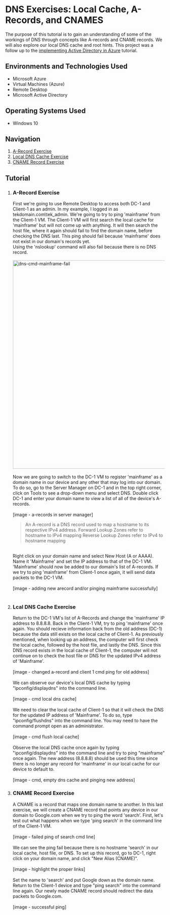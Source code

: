<h1>DNS Exercises: Local Cache, A-Records, and CNAMES</h1>

The purpose of this tutorial is to gain an understanding of some of the workings of DNS through concepts like A-records and CNAME records. We will also explore our local DNS cache and root hints. This project was a follow up to the <a href = "https://github.com/telkheir/implementing-active-directory">implementing Active Directory in Azure</a> tutorial.


<h2>Environments and Technologies Used</h2>
    <ul>
      <li>Microsoft Azure</li>
      <li>Virtual Machines (Azure)</li>
      <li>Remote Desktop</li>
      <li>Microsoft Active Directory</li>
    </ul>

<h2>Operating Systems Used</h2>
    <ul>
      <li>Windows 10</li>
    </ul>

<h2>Navigation</h2>
    <ol>
      <li><a href = "#step_1">A-Record Exercise</a></li>
      <li><a href = "#step_2">Local DNS Cache Exercise</a></li>
      <li><a href = "#step_3">CNAME Record Exercise</a></li>
    </ol>

<h2>Tutorial</h2>
    <ol>
      <li><h3 id = "step_1">A-Record Exercise</h3>
          First we're going to use Remote Desktop to access both DC-1 and Client-1 as an admin. In my example, I logged in as tekdomain.com\tek_admin. We're going to try to ping 'mainframe' from the Client-1 VM. The Client-1 VM will first search the local cache for 'mainframe' but will not come up with anything. It will then search the host file, where it again should fail to find the domain name, before checking the DNS last. This ping should fail because 'mainframe' does not exist in our domain's records yet.
          <br>
          Using the 'nslookup' command will also fail because there is no DNS record.
          <br><br>
          <img width="656" alt="dns-cmd-mainframe-fail" src="https://github.com/telkheir/DNS-exercises/assets/145223639/228328ce-5b40-4454-a58f-e8a94c639e5f">
          <br><br>
          Now we are going to switch to the DC-1 VM to register 'mainframe' as a domain name in our device and any other that may log into our domain. To do so, go to the Server Manager on DC-1 and in the top right corner, click on Tools to see a drop-down menu and select DNS. Double click DC-1 and enter your domain name to view a list of all of the device's A-records.
      <br><br>
      [image - a-records in server manager]
      <blockquote>
           An A-record is a DNS record used to map a hostname to its respective IPv4 address.
          Forward Lookup Zones refer to hostname to IPv4 mapping
          Reverse Lookup Zones refer to IPv4 to hostname mapping
      </blockquote>
      <br>
      Right click on your domain name and select New Host (A or AAAA). Name it 'Mainframe' and set the IP address to that of the DC-1 VM. 'Mainframe' should now be added to our domain's list of A-records. If we try to ping 'mainframe' from Client-1 once again, it will send data packets to the DC-1 VM.
          <br><br>
          [image - adding new arecord and/or pinging mainframe successfully]
          <br><br>
      </li>
      <li><h3 id = "step_2">Lcal DNS Cache Exercise</h3>
          Return to the DC-1 VM's list of A-Records and change the 'mainframe' IP address to 8.8.8.8. Back in the Client-1 VM, try to ping 'mainframe' once again. You should recieve information back from the old address (DC-1) because the data still exists on the local cache of Client-1. As previously mentioned, when looking up an address, the computer will first check the local cache, followed by the host file, and lastly the DNS. Since this DNS record exists in the local cache of Client-1, the computer will not continue on to check the host file or DNS for the updated IPv4 address of 'Mainframe'.
          <br><br>
          [image - changed a-record and client 1 cmd ping for old address]
          <br><br>
          We can observe our device's local DNS cache by typing "ipconfig/displaydns" into the command line.
          <br><br>
          [image - cmd local dns cache]
          <br><br>
          We need to clear the local cache of Client-1 so that it will check the DNS for the updated IP address of 'Mainframe'. To do so, type "ipconfig/flushdns" into the command line. You may need to have the command prompt open as an administrator.
          <br><br>
          [image - cmd flush local cache]
          <br><br>
          Observe the local DNS cache once again by typing "ipconfig/displaydns" into the command line and try to ping "mainframe" once again. The new address (8.8.8.8) should be used this time since there is no longer any record for 'mainframe' in our local cache for our device to default to.
          <br><br>
          [image - cmd, empty dns cache and pinging new address]
      </li>
      <li><h3 id = "step_3">CNAME Record Exercise</h3>
          A CNAME is a record that maps one domain name to another. In this last exercise, we will create a CNAME record that points any device in our domain to Google.com when we try to ping the word 'search'. First, let's test out what happens when we type 'ping search' in the command line of the Client-1 VM.
          <br><br>
          [image - failed ping of search cmd line]
          <br><br>
          We can see the ping fail because there is no hostname 'search' in our local cache, host file, or DNS. To set up this record, go to DC-1, right click on your domain name, and click "New Alias (CNAME)".
          <br><br>
          [image - highlight the proper links]
          <br><br>
          Set the name to 'search' and put Google down as the domain name. Return to the Client-1 device and type "ping search" into the command line again. Our newly made CNAME record should redirect the data packets to Google.com.
          <br><br>
          [image - successful ping]
      </li>
    </ol>
